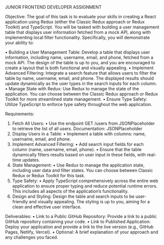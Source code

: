 JUNIOR FRONTEND DEVELOPER ASSIGNMENT

Objective:
The goal of this task is to evaluate your skills in creating a React application using Redux
(either the Classic Redux approach or Redux Toolkit) and TypeScript. You will be tasked
with building a user management table that displays user information fetched from a
mock API, along with implementing local filter functionality. Specifically, you will
demonstrate your ability to:

• Building a User Management Table: Develop a table that displays user
information, including name, username, email, and phone, fetched from a mock
API. The design of the table is up to you, and you are encouraged to create a
layout that is both functional and visually appealing.
• Implement Advanced Filtering: Integrate a search feature that allows users to
filter the table by name, username, email, and phone. The displayed results
should update dynamically as the user types in the search inputs for each
column.
• Manage State with Redux: Use Redux to manage the state of the application.
You can choose between the Classic Redux approach or Redux Toolkit for more
streamlined state management.
• Ensure Type Safety: Utilize TypeScript to enforce type safety throughout the
web application.

Requirements:
1. Fetch All Users:
• Use the endpoint GET /users from JSONPlaceholder to retrieve the list of all
users. Documentation: JSONPlaceholder
2. Display Users in a Table:
• Implement a table with columns: name, username, email, and phone.
3. Implement Advanced Filtering:
• Add search input fields for each column (name, username, email, phone).
• Ensure that the table dynamically filters results based on user input in these
fields, with real-time updates.
4. State Management:
• Use Redux to manage the application state, including user data and filter
states. You can choose between Classic Redux or Redux Toolkit for this task.
5. Type Safety:
• Apply TypeScript comprehensively across the entire web application to ensure
proper typing and reduce potential runtime errors. This includes all aspects of
the application’s functionality.
6. Design and Styling:
Design the table and search inputs to be user-friendly and visually appealing. The styling
is up to you, aiming for a clean and effective user interface.

Deliverables:
• Link to a Public GitHub Repository: Provide a link to a public GitHub repository
containing your code.
• Link to Published Application: Deploy your application and provide a link to the
live version (e.g., GitHub Pages, Netlify, Vercel).
• Optional: A brief explanation of your approach and any challenges you faced.